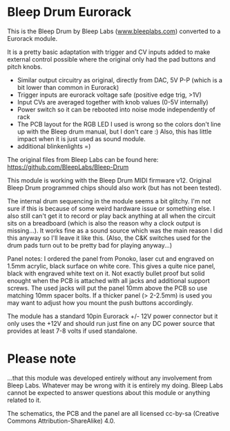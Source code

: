 Bleep Drum Eurorack
===================

This is the Bleep Drum by Bleep Labs (www.bleeplabs.com) converted to a Eurorack module.

It is a pretty basic adaptation with trigger and CV inputs added to make external control possible where the original only had the pad buttons and pitch knobs.

* Similar output circuitry as original, directly from DAC, 5V P-P (which is a bit lower than common in Eurorack)
* Trigger inputs are eurorack voltage safe (positive edge trig, >1V)
* Input CVs are averaged together with knob values (0-5V internally)  
* Power switch so it can be rebooted into noise mode independently of rack 
* The PCB layout for the RGB LED I used is wrong so the colors don't line up with the Bleep drum manual, but I don't care :) Also, this has little impact when it is just used as sound module.
* additional blinkenlights =) 

The original files from Bleep Labs can be found here: https://github.com/BleepLabs/Bleep-Drum 

This module is working with the Bleep Drum MIDI firmware v12. Original Bleep Drum programmed chips should also work (but has not been tested).  

The internal drum sequencing in the module seems a bit glitchy. I'm not sure if this is because of some weird hardware issue or something else. I also still can't get it to record or play back anything at all when the circuit sits on a breadboard (which is also the reason why a clock output is missing...). It works fine as a sound source which was the main reason I did this anyway so I'll leave it like this. (Also, the C&K switches used for the drum pads turn out to be pretty bad for playing anyway...)

Panel notes: I ordered the panel from Ponoko, laser cut and engraved on 1.5mm acrylic, black surface on white core. This gives a quite nice panel, black with engraved white text on it. Not exactly bullet proof but solid enought when the PCB is attached with all jacks and additional support screws. The used jacks will put the panel 10mm above the PCB so use matching 10mm spacer bolts. 
If a thicker panel (> 2-2.5mm) is used you may want to adjust how you mount the push buttons accordingly. 

The module has a standard 10pin Eurorack +/- 12V power connector but it only uses the +12V and should run just fine on any DC power source that provides at least 7-8 volts if used standalone.  


Please note
===========
...that this module was developed entirely without any involvement from Bleep Labs. Whatever may be wrong with it is entirely my doing. Bleep Labs cannot be expected to answer questions about this module or anything related to it. 


The schematics, the PCB and the panel are all licensed cc-by-sa (Creative Commons Attribution-ShareAlike) 4.0. 


